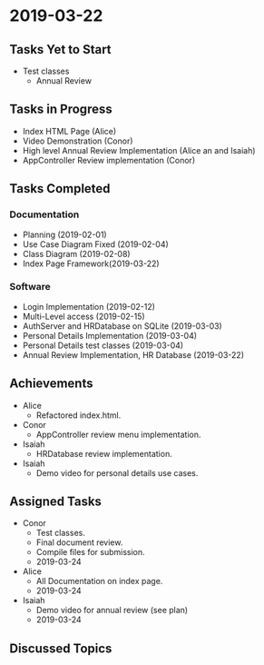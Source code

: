 # 2019-03-22

## Tasks Yet to Start

* Test classes
    * Annual Review
    
## Tasks in Progress

* Index HTML Page (Alice)
* Video Demonstration (Conor)
* High level Annual Review Implementation (Alice an and Isaiah)
* AppController Review implementation (Conor)

## Tasks Completed

### Documentation
* Planning (2019-02-01)
* Use Case Diagram Fixed (2019-02-04)
* Class Diagram (2019-02-08)
* Index Page Framework(2019-03-22)

### Software
* Login Implementation (2019-02-12)
* Multi-Level access (2019-02-15)
* AuthServer and HRDatabase on SQLite (2019-03-03)
* Personal Details Implementation (2019-03-04)
* Personal Details test classes (2019-03-04)
* Annual Review Implementation, HR Database (2019-03-22)

## Achievements

* Alice
    * Refactored index.html.
* Conor
    * AppController review menu implementation.
* Isaiah
    * HRDatabase review implementation.
* Isaiah
    * Demo video for personal details use cases.
    
## Assigned Tasks

* Conor
    * Test classes.
    * Final document review.
    * Compile files for submission.
    * 2019-03-24
* Alice
    * All Documentation on index page.
    * 2019-03-24
* Isaiah
    * Demo video for annual review (see plan)
    * 2019-03-24

## Discussed Topics

